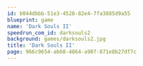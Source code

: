 ```yaml
---
id: b044dbbb-51e3-4528-82e4-7fa3885d9a55
blueprint: game
name: 'Dark Souls II'
speedrun_com_id: darksouls2
background: games/darksouls2.jpg
title: 'Dark Souls II'
page: 966c9654-ab68-4864-a907-871e8b27df7c
---
```

